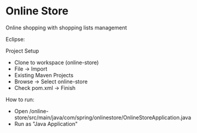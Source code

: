 # Online Store
Online shopping with shopping lists management 




Eclipse:

Project Setup
  - Clone to workspace (online-store)
  - File -> Import
  - Existing Maven Projects 
  - Browse -> Select online-store
  - Check pom.xml -> Finish

How to run:
  - Open /online-store/src/main/java/com/spring/onlinestore/OnlineStoreApplication.java
  - Run as "Java Application"

